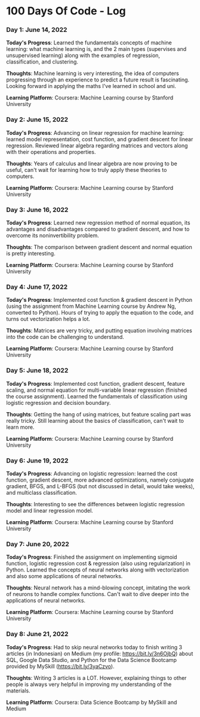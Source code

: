 # 100 Days Of Code - Log

### Day 1: June 14, 2022

**Today's Progress**:
Learned the fundamentals concepts of machine learning: what machine learning is, and the 2 main types (supervises and unsupervised learning) along with the examples of regression, classification, and clustering.

**Thoughts**:
Machine learning is very interesting, the idea of computers progressing through an experience to predict a future result is fascinating. Looking forward in applying the maths I've learned in school and uni.

**Learning Platform**:
Coursera: Machine Learning course by Stanford University

### Day 2: June 15, 2022

**Today's Progress**:
Advancing on linear regression for machine learning: learned model representation, cost function, and gradient descent for linear regression. Reviewed linear algebra regarding matrices and vectors along with their operations and properties.

**Thoughts**:
Years of calculus and linear algebra are now proving to be useful, can't wait for learning how to truly apply these theories to computers.

**Learning Platform**:
Coursera: Machine Learning course by Stanford University

### Day 3: June 16, 2022

**Today's Progress**:
Learned new regression method of normal equation, its advantages and disadvantages compared to gradient descent, and how to overcome its noninvertibility problem.

**Thoughts**:
The comparison between gradient descent and normal equation is pretty interesting.

**Learning Platform**:
Coursera: Machine Learning course by Stanford University

### Day 4: June 17, 2022

**Today's Progress**:
Implemented cost function & gradient descent in Python (using the assignment from Machine Learning course by Andrew Ng, converted to Python). Hours of trying to apply the equation to the code, and turns out vectorization helps a lot.

**Thoughts**:
Matrices are very tricky, and putting equation involving matrices into the code can be challenging to understand.

**Learning Platform**:
Coursera: Machine Learning course by Stanford University

### Day 5: June 18, 2022

**Today's Progress**:
Implemented cost function, gradient descent, feature scaling, and normal equation for multi-variable linear regression (finished the course assignment). Learned the fundamentals of classification using logistic regression and decision boundary.

**Thoughts**:
Getting the hang of using matrices, but feature scaling part was really tricky. Still learning about the basics of classification, can't wait to learn more.

**Learning Platform**:
Coursera: Machine Learning course by Stanford University

### Day 6: June 19, 2022

**Today's Progress**:
Advancing on logistic regression: learned the cost function, gradient descent, more advanced optimizations, namely conjugate gradient, BFGS, and L-BFGS (but not discussed in detail, would take weeks), and multiclass classification.

**Thoughts**:
Interesting to see the differences between logistic regression model and linear regression model.

**Learning Platform**:
Coursera: Machine Learning course by Stanford University

### Day 7: June 20, 2022

**Today's Progress**:
Finished the assignment on implementing sigmoid function, logistic regression cost & regression (also using regularization) in Python. Learned the concepts of neural networks along with vectorization and also some applications of neural networks.

**Thoughts**:
Neural network has a mind-blowing concept, imitating the work of neurons to handle complex functions. Can't wait to dive deeper into the applications of neural networks.

**Learning Platform**:
Coursera: Machine Learning course by Stanford University

### Day 8: June 21, 2022

**Today's Progress**:
Had to skip neural networks today to finish writing 3 articles (in Indonesian) on Medium (my profile: https://bit.ly/3n6OjbQ) about SQL, Google Data Studio, and Python for the Data Science Bootcamp provided by MySkill (https://bit.ly/3yaCzvo).

**Thoughts**:
Writing 3 articles is a LOT. However, explaining things to other people is always very helpful in improving my understanding of the materials.

**Learning Platform**:
Coursera: Data Science Bootcamp by MySkill and Medium
